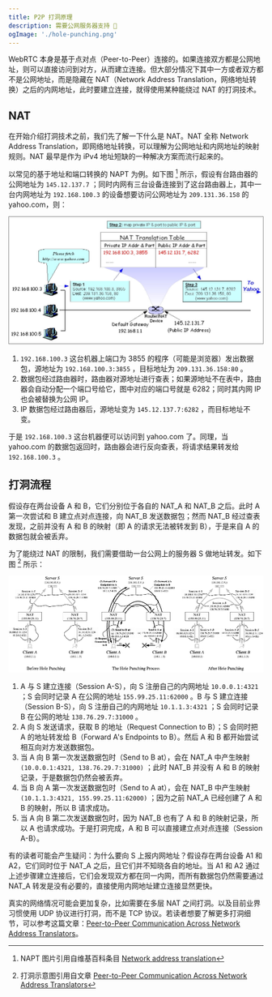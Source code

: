 ```yaml
---
title: P2P 打洞原理
description: 需要公网服务器支持 🤔
ogImage: './hole-punching.png'
---
```


WebRTC 本身是基于点对点（Peer-to-Peer）连接的。如果连接双方都是公网地址，则可以直接访问到对方，从而建立连接。但大部分情况下其中一方或者双方都不是公网地址，而是隐藏在 NAT（Network Address Translation，网络地址转换）之后的内网地址，此时要建立连接，就得使用某种能绕过 NAT 的打洞技术。

## NAT

在开始介绍打洞技术之前，我们先了解一下什么是 NAT。NAT 全称 Network Address Translation，即网络地址转换，可以理解为公网地址和内网地址的映射规则。NAT 最早是作为 iPv4 地址短缺的一种解决方案而流行起来的。

以常见的基于地址和端口转换的 NAPT 为例。如下图 [^1] 所示，假设有台路由器的公网地址为 `145.12.137.7` ；同时内网有三台设备连接到了这台路由器上，其中一台内网地址为 `192.168.100.3` 的设备想要访问公网地址为 `209.131.36.158` 的 yahoo.com，则：

![](./napt.jpg)

1. `192.168.100.3` 这台机器上端口为 3855 的程序（可能是浏览器）发出数据包，源地址为 `192.168.100.3:3855` ，目标地址为 `209.131.36.158:80` 。
2. 数据包经过路由器时，路由器对源地址进行查表；如果源地址不在表中，路由器会自动分配一个端口号给它，图中对应的端口号就是 6282；同时其内网 IP 也会被替换为公网 IP。
3. IP 数据包经过路由器后，源地址变为 `145.12.137.7:6282` ，而目标地址不变。

于是 `192.168.100.3` 这台机器便可以访问到 yahoo.com 了。同理，当 yahoo.com 的数据包返回时，路由器会进行反向查表，将请求结果转发给 `192.168.100.3` 。

## 打洞流程

假设存在两台设备 A 和 B，它们分别位于各自的 NAT\_A 和 NAT\_B 之后。此时 A 第一次尝试和 B 建立点对点连接，向 NAT\_B 发送数据包；然而 NAT\_B 经过查表发现，之前并没有 A 和 B 的映射（即 A 的请求无法被转发到 B），于是来自 A 的数据包就会被丢弃。

为了能绕过 NAT 的限制，我们需要借助一台公网上的服务器 S 做地址转发。如下图 [^2] 所示：

![](./hole-punching.png)

1. A 与 S 建立连接（Session A-S），向 S 注册自己的内网地址 `10.0.0.1:4321` ；S 会同时记录 A 在公网的地址 `155.99.25.11:62000` 。B 与 S 建立连接（Session B-S），向 S 注册自己的内网地址 `10.1.1.3:4321` ；S 会同时记录 B 在公网的地址 `138.76.29.7:31000` 。
2. A 向 S 发送请求，获取 B 的地址（Request Connection to B）；S 会同时把 A 的地址转发给 B（Forward A's Endpoints to B）。然后 A 和 B 都开始尝试相互向对方发送数据包。
3. 当 A 向 B 第一次发送数据包时（Send to B at），会在 NAT\_A 中产生映射 `(10.0.0.1:4321, 138.76.29.7:31000)` ；此时 NAT\_B 并没有 A 和 B 的映射记录，于是数据包仍然会被丢弃。
4. 当 B 向 A 第一次发送数据包时（Send to A at），会在 NAT\_B 中产生映射 `(10.1.1.3:4321, 155.99.25.11:62000)` ；因为之前 NAT\_A 已经创建了 A 和 B 的映射，所以 B 请求成功。
5. 当 A 向 B 第二次发送数据包时，因为 NAT\_B 也有了 A 和 B 的映射记录，所以 A 也请求成功。于是打洞完成，A 和 B 可以直接建立点对点连接（Session A-B）。

有的读者可能会产生疑问：为什么要向 S 上报内网地址？假设存在两台设备 A1 和 A2，它们同时位于 NAT\_A 之后，且它们并不知晓各自的地址。当 A1 和 A2 通过上述步骤建立连接后，它们会发现双方都在同一内网，而所有数据包仍然需要通过 NAT\_A 转发是没有必要的，直接使用内网地址建立连接显然更快。

真实的网络情况可能会更加复杂，比如需要在多层 NAT 之间打洞。以及目前业界习惯使用 UDP 协议进行打洞，而不是 TCP 协议。若读者想要了解更多打洞细节，可以参考这篇文章：[Peer-to-Peer Communication Across Network Address Translators](https://bford.info/pub/net/p2pnat/)。

[^1]: NAPT 图片引用自维基百科条目 [Network address translation](https://en.wikipedia.org/wiki/Network_address_translation)
[^2]: 打洞示意图引用自文章 [Peer-to-Peer Communication Across Network Address Translators](https://bford.info/pub/net/p2pnat/)

